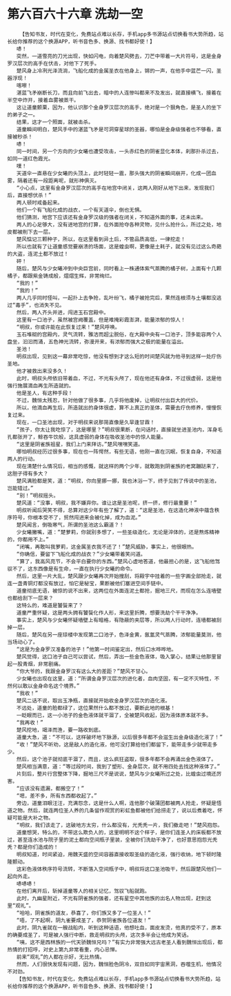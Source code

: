 # 第六百六十六章 洗劫一空
        【告知书友，时代在变化，免费站点难以长存，手机app多书源站点切换看书大势所趋，站长给你推荐的这个换源APP，听书音色多、换源、找书都好使！】
       哧！
       突然，一道雪亮的刀光出现，快如闪电，向着楚风劈去，刀芒中带着一大片符号，这是金身罗汉层次的高手在伏击，对他下了死手。
       楚风身上冷冽光泽流淌，飞船化成的金属圣衣在他身上，锵的一声，在他手中蓝芒一闪，圣器浮现！
       喀嚓！
       湛蓝飞矛崩断长刀，而且向前飞出去，暗中的人连惨叫都来不及发出，就直接横飞，接着在半空中炸开，接着血雾被蒸干。
       这让道童颤栗，因为，他认识那个金身罗汉层次的高手，绝对是一个狠角色，是圣人的坐下的弟子之一。
       结果，这才一个照面，就被击杀。
       道童瞬间明白，楚风手中的湛蓝飞矛是可洞穿星球的圣器，哪怕是金身级强者也不够看，直接被秒杀！
       哧！
       同一时间，另一个方向的少女曦也遭受攻击，一头赤红色的阴雀显化本体，刹那扑杀过去，如同一道红色霞光。
       噗！
       天道伞一直悬在少女曦的头顶上，此时轻轻一震，那头强大的阴雀瞬间崩开，化成一团血雾，隔着还有一段距离呢，就形神俱灭。
       “小心点，这里有金身罗汉层次的高手在地宫中闭关，这两人刚好从地下出来，发现我们后，直接想伏杀！”
       两人顿时戒备起来。
       他们一个有飞船化成的战衣，一个有天道伞，倒也无惧。
       他们猜测，地宫下应该还有金身罗汉级的强者在闭关，不知道外面的事，还未出来。
       两人的心足够大，没有进地宫的打算，在外面抢夺各种灵物，见什么抢什么，所过之处，地皮都被削下去一层。
       楚风惦记三颗种子，所以，在这里看到异土后，不管品质高低，一律挖走！
       所以也就有了让道童感觉要崩溃的场面，这是蝗虫啊，更像是土耗子，就没有见过这么奇葩的大盗，连泥土都不放过！
       砰！
       随后，楚风与少女曦冲到中央巨宫前，同时看上一株通体紫气蒸腾的橘子树，上面有十几颗橘子，都跟紫金铸成般，熠熠生辉，非常绚烂。
       “我的！”
       “我的！”
       两人几乎同时怪叫，一起扑上去争抢，乱叶纷飞，橘子被抢完后，果然连根须与土壤都没逃过“毒手”，也消失不见。
       然后，两人齐头并进，闯进玉石宫殿中。
       这里有一口池子，虽然被宫阙覆盖，但是难掩彩霞澎湃，能量浓郁的惊人！
       “明叔，你或许能在此恢复过来！”楚风呼唤。
       玉石堆砌的宫殿内，灵气流转，雅洁而超尘脱俗，在大殿中央有一口池子，顶多能容两个人盘坐，汩汩而涌，五色神光流转，弥漫开来，有浓郁而强大之极的能量在溢出。
       圣池！
       明叔出现，见到这一幕非常吃惊，他没有想到才这么短的时间楚风就为他寻到这样一处疗伤圣地。
       他才被救出来没多久！
       此时，明叔头颅依旧带着血，不过，不光有头颅了，现在他还有身体，不过很虚弱，这是他强行施展滴血再生所造就的。
       他是圣人，有这种手段！
       不过，魏恒太残忍，针对他做了很多事，几乎将他废掉，让明叔付出巨大的代价。
       所以，他滴血再生后，所造就出的身体很虚，算不上真正的圣体，需要去疗伤修养，慢慢恢复过来。
       现在，一口圣池出现，对于明叔来说那简直像是久旱逢甘霖！
       “孩子，你太让我吃惊了，这是哪里？”明叔很果断，在问话时，直接就坐进圣池内，浑身毛孔都张开了，鲸吞牛饮般，这具虚弱的身体在吸收圣池中的惊人能量。
       “这里是阴雀族祖星，我们上门来拜访。”楚风嘿嘿笑道。
       哪怕明叔经历过很多事，现在也一阵愕然，有些无语，他刚一直在沉眠，恢复自身，不知道两人的行动。
       现在清楚什么情况后，相当的感慨，就这样的两个少年，就敢跑到阴雀族的老窝蹦跶来了，这胆子得有多大？
       楚风满脸都是笑，道：“明叔，你向里挪一挪，我也沐浴一下，终于见到了传说中的圣池，岂能错过。”
       “别！”明叔摇头。
       楚风道：“没事，明叔，我不嫌弃你。谁让这是圣池呢，挤一挤，修行最重要！”
       明叔听闻后哭笑不得，总算对这少年有些了解了，道：“这是圣池，在这造化神液中蕴含秩序符号，你根本受不了，贸然闯进来会被化掉，成为血泥。”
       楚风闻言，倒吸寒气，所谓的圣池这么霸道？！
       少女曦撇嘴，道：“楚萝莉，你就别多想了，一些圣级造化，无论是淬体的，还是熬炼精神的，你都用不上。”
       “闭嘴，再敢叫我萝莉，这金属圣衣我不还了！”楚风威胁，事实上，他很眼热。
       “你确信，要留下飞船化成的战衣？”少女曦带着笑问道。
       “算了，我高风亮节，不会平白要你的东西。”楚风心虚地答道，他最担心的是，这飞船他驾驭不了，这东西像是有生命，一直在执行少女曦的命令。
       然后，这里一片大乱，楚风跟少女曦再次开始搜刮，将殿宇中挂着的一些字画全部抢走，就连一盏青铜灯都没有放过，怕它是秘宝，果断被他们塞进空间手链中。
       道童彻底无语，被惊的说不出来，这两位在外面连泥土都抢，掘地三尺，而现在怎么连墙壁也都给刮下一层来？
       这特么的，难道是饕餮来了？
       道童严重怀疑，这是两头拥有饕餮化作人形，来这里折腾，想要洗劫个干干净净。
       事实上，楚风与少女曦怀疑墙壁上有暗格，有隐蔽的夹层等，所以两人行动时，连墙都被刮掉一层。
       随后，楚风在另一座琼楼中发现第二口池子，色泽金黄，氤氲灵气蒸腾，浓郁能量莫测，他当场动心了。
       “这是为金身罗汉准备的池子！”他第一时间鉴定出，然后口水哗哗地。
       楚风觉得，这口池子自己可以尝试，然后，弄出一些金色液体，吸入掌心，结果让他那里冒起一股青烟，非常剧痛。
       “你大爷的，我跟金身罗汉有这么大的差距？”楚风不甘心。
       少女曦也出现在这里，道：“所谓金身罗汉层次的进化者，血肉坚固，有一定不灭特性，不然何以敢以金身命名这个境界。”
       “我收！”
       楚风二话不说，取出玉净瓶，直接就开始收金身罗汉层次的造化液。
       不远处，道童的脸都绿了，这位果然什么都不放过，要断此地的根基！
       一眨眼而已，这一小池子的金色液体就干涸了，全被楚风收起，因为液体原本就不多。
       “我再收！”
       楚风挖地，竭泽而渔，要一路收到底。
       道童大急，道：“不可以，这样破坏地下脉源，以后很多年都不会滋生出金身级造化液了！”
       “收！”楚风不听劝，这是敌人的造化液，他可没打算给他们都留下，能带走多少就带走多少。
       然后，这个池子就彻底干涸了，而且，这么疯狂盗取，很多年都不会再涌出金色液体了。
       楚风相当满意，道：“等过段时间，我到了塑形、金身层次，就不用四处去找这种液体了。”
       片刻后，整片行宫整体下降，掘地三尺不是说说，楚风与少女曦所过之处，比蝗虫过境还厉害。
       “应该没有遗漏，都搬空了！”
       “嗯，差不多，所有东西都收起了。”
       旁边，道童泪眼汪汪，充满怨念，这是什么人啊，连他那个破蒲团都被两人抢走，怀疑是悟道之物。然后，就连两位圣人养的几条留作观赏的彩虹鱼都被他们给捞走了，说以后煮着吃，怀疑可能是大补之物。
       “明叔，我们该走了，这破地方太穷，什么都没有，光秃秃一片，我们撤走吧！”楚风抱怨。
       道童想哭，特么的，不带这么欺负人的，这里明明不这个样子，是你们连圣人的床板都不放过，甚至连水池与院子里的泥土都向空间瓶子里装，全被你们洗劫干净了，也好意思抱怨光秃秃？都是你们造成的！
       明叔知道，时间紧迫，用魏天盛的空间容器直接收取圣级的造化液，强行收纳，地下顿时隆隆颤动。
       这彩色液体秩序符号流转，不断落入空间瓶子中，明叔将这口圣池吸干，然后跟楚风他们一起向外走。
       哧哧哧！
       在他们离开后，斩掉道童等人的相关记忆，驾驭飞船就跑。
       此时，九幽星附近，不光有阴雀族的强者，还有星空中其他族的出名人物出现，赶到这里“观礼”。
       “哈哈，阴雀族的道友，恭喜了，你们族又多了一位圣人！”
       “唔，了不起啊，阴九雀要成圣了，恭贺阴雀族各位道友！”
       此时，阴九雀就在一艘战船内，听到这种话语，他想吐血，面皮发烫，他真的受不了，原本的确要成圣了，可是被人强行中断，救走明叔的头颅，这次多半会让他成为笑话。
       “咦，这不是西林族的一代天骄魏恒兄吗？”有实力非常强大远古老圣人看到魏恒出现后，都热情的打招呼，对史上第九非常看重，内心忌惮。
       前来“观礼”的人都在示好，无比热情。
       然而，人们很快发现有问题，因为，魏恒脸色阴冷，双目如同宇宙黑洞，吞噬生机，他情况不对劲。
       【告知书友，时代在变化，免费站点难以长存，手机app多书源站点切换看书大势所趋，站长给你推荐的这个换源APP，听书音色多、换源、找书都好使！】